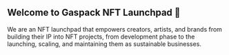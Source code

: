 ## Welcome to Gaspack NFT Launchpad 👋

We are an NFT launchpad that empowers creators, artists, and brands from building their IP into NFT projects, from development phase to the launching, scaling, and maintaining them as sustainable businesses.
